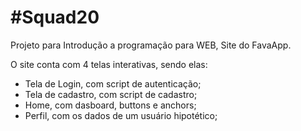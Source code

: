 <h1>#Squad20</h1>

Projeto para Introdução a programação para WEB, Site do FavaApp.

O site conta com 4 telas interativas, sendo elas:

- Tela de Login, com script de autenticação;
- Tela de cadastro, com script de cadastro;
- Home, com dasboard, buttons e anchors;
- Perfil, com os dados de um usuário hipotético;


